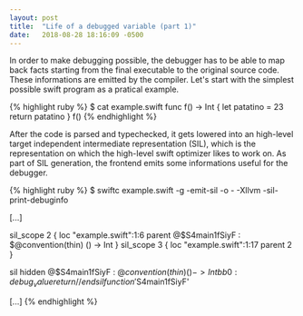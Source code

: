 ```yaml
---
layout: post
title:  "Life of a debugged variable (part 1)"
date:   2018-08-28 18:16:09 -0500
---
```


In order to make debugging possible, the debugger has to be able to map
back facts starting from the final executable to the original source code.
These informations are emitted by the compiler.
Let's start with the simplest possible swift program as a pratical example.

{% highlight ruby %}
$ cat example.swift
func f() -> Int {
  let patatino = 23
  return patatino
}
f()
{% endhighlight %}

After the code is parsed and typechecked, it gets lowered into an high-level
target independent intermediate representation (SIL), which is the representation
on which the high-level swift optimizer likes to work on. As part of SIL generation,
the frontend emits some informations useful for the debugger.

{% highlight ruby %}
$ swiftc example.swift -g -emit-sil -o - -Xllvm -sil-print-debuginfo

[...]

sil_scope 2 { loc "example.swift":1:6 parent @$S4main1fSiyF : $@convention(thin) () -> Int }
sil_scope 3 { loc "example.swift":1:17 parent 2 }

sil hidden @$S4main1fSiyF : $@convention(thin) () -> Int {
bb0:
  %0 = integer_literal $Builtin.Int64, 23, loc "example.swift":2:18, scope 3 // user: %1
  %1 = struct $Int (%0 : $Builtin.Int64), loc "example.swift":2:18, scope 3 // users: %2, %3
  debug_value %1 : $Int, let, name "patatino", loc "example.swift":2:7, scope 3 // id: %2
  return %1 : $Int, loc "example.swift":3:3, scope 3 // id: %3
} // end sil function '$S4main1fSiyF'

[...]
{% endhighlight %}
